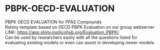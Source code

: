 # PBPK-OECD-EVALUATION
PBPK OECD EVALUATION for PFAS Compounds  
Rshiny template based on OECD PBPK Evaluation on our group webserver LINK: https://app.shiny.insilicohub.org/Evaluation_PBPK/  
Can be used by researchers easily with all the questions listed for evaluating existing models or even can assist in developing newer models.  
